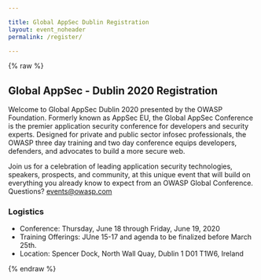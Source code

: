 ```yaml
---

title: Global AppSec Dublin Registration
layout: event_noheader
permalink: /register/

---
```


<style>
[v-cloak] {display: none}

.registration-container {
  max-width: 80%;
}

.product-list-item {
  margin-bottom: 24px;
  padding: 12px;
  display: flex;
  justify-content: space-between;
}

.product-list-item.selected {
  background-color: #F9E79F;
}

.product-name {
  font-weight: bold;
}

.product-description {
  font-size: 0.85rem;
}

.product-price {
  font-weight: bold;
  margin-left: 30px;
  font-size: 1.45rem;
}

.product-button {
  -webkit-border-radius: 6px;
  -moz-border-radius: 6px;
  border-radius: 6px;
  background-color: #ccc;
  border: 1px solid black;
  cursor: pointer;
  padding: 8px;
}

.product-button.selected {
background-color: #ff0000;
color: #ffffff;
}

.registrant-information {
  margin-top: 40px;
}

.event h1, .event h2 {
  margin-left: 0;
}

.event h2 {
  font-size: 22px;
}

.registrant-form div {
  margin: 14px 0px;
}

.registrant-form input {
  width: 100%;
  border: 1px solid #000000;
  padding: 8px;
}

.button-container {
  margin: 20px 0px;
  text-align: center;
}

.error-text {
  color: #ff0000;
  font-size: 75%;
  margin-top: 4px !important;
}

.help-text {
  color: #ADADAD;
  font-size: 75%;
  margin-top: 4px !important;
}

.submit-button {
  border: 0;
  padding: 16px;
  font-weight: bold;
  color: #ffffff;
  background-color: red;
  text-transform: uppercase;
  font-size: 110%;
  -webkit-border-radius: 4.5px;
  -moz-border-radius: 4.5px;
  border-radius: 4.5px;
}

.product-information {
  max-width: 70%;
}

.checkbox-container {
  display: block;
  position: relative;
  padding-left: 35px;
  margin-bottom: 12px;
  cursor: pointer;
  -webkit-user-select: none;
  -moz-user-select: none;
  -ms-user-select: none;
  user-select: none;
}

.checkbox-container input {
  position: absolute;
  opacity: 0;
  cursor: pointer;
  height: 0;
  width: 0;
}

.checkbox-container .checkmark {
  position: absolute;
  top: 0;
  left: 0;
  height: 25px;
  width: 25px;
  background-color: #eee;
}

.checkbox-container:hover input ~ .checkmark {
  background-color: #ccc;
}

.checkbox-container input:checked ~ .checkmark {
  background-color: #ff0000;
}

.checkbox-container .checkmark:after {
  content: "";
  position: absolute;
  display: none;
}

.checkbox-container input:checked ~ .checkmark:after {
  display: block;
}

.checkbox-container .checkmark:after {
  left: 9px;
  top: 5px;
  width: 5px;
  height: 10px;
  border: solid white;
  border-width: 0 3px 3px 0;
  -webkit-transform: rotate(45deg);
  -ms-transform: rotate(45deg);
  transform: rotate(45deg);
}

@media (max-width: 768px) {
  .registration-container {
    max-width: 100%;
  }
}

@media (min-width: 768px) {
  .registrant-information {
    max-width: 70%;
  }
}
</style>

{% raw %}
## Global AppSec - Dublin 2020 Registration

Welcome to Global AppSec Dublin 2020 presented by the OWASP Foundation. Formerly known as AppSec EU, the Global AppSec Conference is the premier application security conference for developers and security experts. Designed for private and public sector infosec professionals, the OWASP three day training and two day conference equips developers, defenders, and advocates to build a more secure web.

Join us for a celebration of leading application security technologies, speakers, prospects, and community, at this unique event that will build on everything you already know to expect from an OWASP Global Conference. Questions? [events@owasp.com](mailto:events@owasp.com?subject=Global%20AppSec%20Dublin%20Inquiry)

### Logistics
- Conference: Thursday, June 18 through Friday, June 19, 2020
- Training Offerings: JUne 15-17 and agenda to be finalized before March 25th.
- Location: Spencer Dock, North Wall Quay, Dublin 1 D01 T1W6, Ireland
 
 <div id="registration-app" class="registration-container" v-cloak>
 <h2 style="margin-bottom: 20px;">Tickets</h2>
  <div class="product-listing" style="border-bottom: 1px solid #000000; padding-bottom: 20px; margin-bottom: 20px;">
    <div class="product-list-item" v-for="product in productListing">
      <div class="product-information">
        <div class="product-name">
          <strong>{{ product.name }}</strong>
        </div>
        <div class="product-description" v-html="product.description"></div>
      </div>
      <div class="product-price">
        <div class="product-button" v-on:click="toggleProduct(product.sku)" v-bind:class="selectedProducts.includes(product.sku) ? 'selected': ''">
          {{ product.price }}
        </div>
      </div>
    </div>
  </div>
  <form id="registration-information" v-on:submit.prevent="handleSubmit">
    <div class="registrant-information">
      <h2>Attendee Information</h2>
      <div class="registrant-form">
        <div>
          <input type="text" v-model="email" aria-label="Email Address"
          placeholder="Email Address" />
          <div class="error-text" v-if="errors.email">{{ errors.email[0] }}</div>
        </div>
        <div>
          <input type="text" v-model="email_confirm" aria-label="Confirm Email Address"
          placeholder="Confirm Email Address" />
          <div class="error-text" v-if="errors.email_confirm">{{ errors.email_confirm[0] }}</div>
        </div>
        <div>
          <input type="text" v-model="company" aria-label="Company Name"
          placeholder="Company Name" />
          <div class="error-text" v-if="errors.company">{{ errors.company[0] }}</div>
        </div>
        <div style="display: flex; margin-top: 0px; margin-bottom: 0px;">
          <div style="margin-right: 20px;">
            <input type="text" v-model="first_name" aria-label="First Name"
            placeholder="First Name" />
            <div class="error-text" v-if="errors.first_name">{{ errors.first_name[0] }}</div>
          </div>
          <div style="flex: 1;">
            <input type="text" v-model="last_name" aria-label="Last Name"
            placeholder="Last Name" />
            <div class="error-text" v-if="errors.last_name">{{ errors.last_name[0] }}</div>
          </div>
        </div>
        <div>
          <input type="text" v-model="title" aria-label="Title"
          placeholder="Title" />
          <div class="error-text" v-if="errors.title">{{ errors.title[0] }}</div>
        </div>
        <div>
          <input type="text" v-model="dietary_restrictions" aria-label="Dietary Restrictions"
          placeholder="Dietary Restrictions" />
          <div class="error-text" v-if="errors.dietary_restrictions">{{ errors.dietary_restrictions[0] }}</div>
        </div>
        <div style="margin-bottom: 35px; margin-top: 35px;">
      <label class="checkbox-container">Agree to Terms of Purchase <strong>*</strong>
        <input type="checkbox">
        <span class="checkmark"></span>
      </label>
      <label class="checkbox-container">Join the OWASP Mailing List
        <input type="checkbox">
        <span class="checkmark"></span>
      </label>
        </div>
      </div>
      <div class="button-container" style="display: flex;">
      <div style="width: 250px; margin-right: 20px;">
        <button type="submit" style="display: block;" class="submit-button" v-bind:disabled="loading">Purchase Ticket</button>
        </div>
        <div style="margin-bottom: 20px; flex: 1;">
          <input type="text" style="width: 100%; border: 1px solid black;" v-model="discount_code" aria-label="Discount Code (if applicable)"
          placeholder="Discount Code (if applicable)" />
          <div class="error-text" v-if="errors.discount_code">{{ errors.discount_code[0] }}</div>
          <div class="help-text">Note discounts will be applied at checkout</div>
        </div>
      </div>
      <div class="help-text" style="margin-top: 30px;">
        <strong>*</strong> Lorem ipsum dolor sit amet, consectetur adipiscing elit. Aenean pretium, odio vel fermentum condimentum, ipsum dui rhoncus nisl, ut scelerisque arcu nunc ac diam. Curabitur tempus, libero et sodales egestas, massa quam lacinia diam, eu laoreet urna lectus in odio. Aenean consequat, ante nec cursus ornare, libero lectus dignissim ante, id semper leo quam eget dui. Quisque non nunc et risus blandit mattis. Sed lorem enim, bibendum nec luctus eu, pulvinar et nisi. Integer porta bibendum sapien, ut viverra sem placerat a. Curabitur et eros ac enim gravida feugiat sed sed mauris.
      </div>
    </div>
  </form>
</div>
{% endraw %}

<script src="https://unpkg.com/vue"></script>
<script src="https://js.stripe.com/v3"></script>
<script src="https://cdn.jsdelivr.net/npm/lodash@4.17.15/lodash.min.js"></script>
<script src="https://cdn.jsdelivr.net/npm/vue-scrollto"></script>
<script src="https://cdnjs.cloudflare.com/ajax/libs/moment.js/2.24.0/moment.min.js"></script>
<script src="https://unpkg.com/axios/dist/axios.min.js"></script>
<script>
var stripe = Stripe('pk_test_u4OyMFMbz6tp9sit2bjdHRnT00bac5mrL2');
window.addEventListener('load', function () {
  new Vue({
    data: {
      selectedProduct: null,
      selectedProducts: [],
      name: null,
      company: null,
      email: null,
      email_confirm: null,
      discount_code: null,
      first_name: null,
      last_name: null,
      title: null,
      dietary_restrictions: null,
      products: {{ site.data.products | jsonify }},
      errors: {},
      loading: false
    },
    el: '#registration-app',
    computed: {
      productListing: function () {
        let vm = this;
        let products = [];
        _.each(this.products.products, function (product) {
          let shouldDisplay = true;
          if (product.metadata.display_start || product.metadata.display_end) {
            if (product.metadata.display_start) {
              let display_start = moment(product.metadata.display_start)
              if (moment() < display_start) {
                shouldDisplay = false;
              }
            }
            if (product.metadata.display_end) {
              let display_end = moment(product.metadata.display_end)
              if (moment() > display_end) {
                shouldDisplay = false;
              }
            }
          }
          if (shouldDisplay) {
            products.push({
              sku: product.id,
              name: product.name,
              amount: product.amount,
              price: vm.formatPrice(product.amount),
              description: product.metadata.description
            });
          }
        });
        return products;
      }
    },
    watch: {
      selectedProduct: function (newValue) {
        this.$nextTick(function () {
          VueScrollTo.scrollTo('#registration-information');
        })
      }
    },
    methods: {
      formatPrice: function (amount) {
        const formatter = new Intl.NumberFormat('en-US', {
          style: 'currency',
          currency: this.products.currency,
          minimumFractionDigits: 2
        });
        return formatter.format(amount / 100);
      },
      selectProduct: function (sku) {
        this.selectedProduct = sku;
      },
      handleSubmit: function () {
        let vm = this;
        vm.loading = true;
        vm.validateForm();
        if (Object.keys(vm.errors).length > 0) {
          vm.loading = false;
          vm.$nextTick(function () {
            VueScrollTo.scrollTo('.error-text');
          })
        } else {
          const postData = {
            name: vm.first_name,
            company: vm.company,
            email: vm.email,
            sku: vm.selectedProducts[0],
            discount_code: vm.discount_code
          }
          axios.post('https://owaspadmin.azurewebsites.net/api/EventsCheckout?code=qIyazIloMxpvGtTkSI0cXNoDEwzNIcFe9xp7bGm54t0lakuBEKJ73Q==', postData).then(function (response) {
	    stripe.redirectToCheckout({
	      sessionId: response.data.data.session_id
	    }).then(function (result) {
	      console.log(result.error.message)
	    }); 
	  }).catch(function (error) {
	    vm.errors = error.response.data.errors
	    vm.loading = false
	    vm.$nextTick(function () {
	      VueScrollTo.scrollTo('.error-text');
	    })
	  });
	}
      },
      validateForm: function () {
        let errors = {};

        if (!/^[^\s@]+@[^\s@]+\.[^\s@]+$/.test(this.email)) {
          errors.email = ['Please enter a valid email address'];
        }


        this.errors = errors;
        },
        toggleProduct: function (productId) {
          if (this.selectedProducts.includes(productId)) {
            const currentIndex = _.findIndex(this.selectedProducts, { sku: productId })
            if (currentIndex !== -1) {
              this.selectedProducts.splice(currentIndex, 1)
            }
          } else {
            this.selectedProducts.push(productId)
          }
        }
    }
  })
})
</script>
